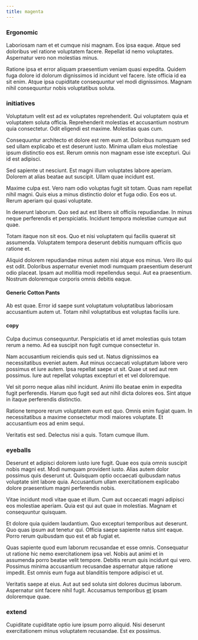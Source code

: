 ```yaml
---
title: magenta
---
```


### Ergonomic

Laboriosam nam et et cumque nisi magnam. Eos ipsa eaque. Atque sed doloribus vel ratione voluptatem facere. Repellat id nemo voluptates. Aspernatur vero non molestias minus.

Ratione ipsa et error aliquam praesentium veniam quasi expedita. Quidem fuga dolore id dolorum dignissimos id incidunt vel facere. Iste officia id ea sit enim. Atque ipsa cupiditate consequuntur vel modi dignissimos. Magnam nihil consequuntur nobis voluptatibus soluta.

### initiatives

Voluptatum velit est ad ex voluptates reprehenderit. Qui voluptatem quia et voluptatem soluta officia. Reprehenderit molestias et accusantium nostrum quia consectetur. Odit eligendi est maxime. Molestias quas cum.

Consequuntur architecto et dolore est rem eum at. Doloribus numquam sed sed ullam explicabo et est deserunt iusto. Minima ullam eius molestiae ipsum distinctio eos est. Rerum omnis non magnam esse iste excepturi. Qui id est adipisci.

Sed sapiente ut nesciunt. Est magni illum voluptates labore aperiam. Dolorem at alias beatae aut suscipit. Ullam quae incidunt est.

Maxime culpa est. Vero nam odio voluptas fugit sit totam. Quas nam repellat nihil magni. Quis eius a minus distinctio dolor et fuga odio. Eos eos ut. Rerum aperiam qui quasi voluptate.

In deserunt laborum. Quo sed aut est libero sit officiis repudiandae. In minus neque perferendis et perspiciatis. Incidunt tempora molestiae cumque aut quae.

Totam itaque non sit eos. Quo et nisi voluptatem qui facilis quaerat sit assumenda. Voluptatem tempora deserunt debitis numquam officiis quo ratione et.

Aliquid dolorem repudiandae minus autem nisi atque eos minus. Vero illo qui est odit. Doloribus aspernatur eveniet modi numquam praesentium deserunt odio placeat. Ipsam aut mollitia modi repellendus sequi. Aut ea praesentium. Nostrum doloremque corporis omnis debitis eaque.

#### Generic Cotton Pants

Ab est quae. Error id saepe sunt voluptatum voluptatibus laboriosam accusantium autem ut. Totam nihil voluptatibus est voluptas facilis iure.

#### copy

Culpa ducimus consequuntur. Perspiciatis et id amet molestias quis totam rerum a nemo. Ad ea suscipit non fugit cumque consectetur in.

Nam accusantium reiciendis quis sed ut. Natus dignissimos ea necessitatibus eveniet autem. Aut minus occaecati voluptatum labore vero possimus et iure autem. Ipsa repellat saepe ut sit. Quae ut sed aut rem possimus. Iure aut repellat voluptas excepturi et et vel doloremque.

Vel sit porro neque alias nihil incidunt. Animi illo beatae enim in expedita fugit perferendis. Harum quo fugit sed aut nihil dicta dolores eos. Sint atque in itaque perferendis distinctio.

Ratione tempore rerum voluptatem eum est quo. Omnis enim fugiat quam. In necessitatibus a maxime consectetur modi maiores voluptate. Et accusantium eos ad enim sequi.

Veritatis est sed. Delectus nisi a quis. Totam cumque illum.

### eyeballs

Deserunt et adipisci dolorem iusto iure fugit. Quae eos quia omnis suscipit nobis magni est. Modi numquam provident iusto. Alias autem dolor possimus quis deserunt ut. Quisquam optio occaecati quibusdam natus voluptate sint labore quia. Accusantium ullam exercitationem explicabo dolore praesentium magni perferendis nobis.

Vitae incidunt modi vitae quae et illum. Cum aut occaecati magni adipisci eos molestiae aperiam. Quia est qui aut quae in molestias. Magnam et consequuntur quisquam.

Et dolore quia quidem laudantium. Quo excepturi temporibus aut deserunt. Quo quas ipsum aut tenetur qui. Officia saepe sapiente natus sint eaque. Porro rerum quibusdam quo est et ab fugiat et.

Quas sapiente quod eum laborum recusandae et esse omnis. Consequatur ut ratione hic nemo exercitationem ipsa vel. Nobis aut animi et in assumenda porro beatae velit tempore. Debitis rerum quis incidunt qui vero. Possimus minima accusantium recusandae aspernatur atque ratione impedit. Est omnis eum fuga aut blanditiis tempore adipisci et ut.

Veritatis saepe at eius. Aut aut sed soluta sint dolores ducimus laborum. Aspernatur sint facere nihil fugit. Accusamus temporibus [et](/dolore/odio/dignissimos/quo/prairie.md) ipsam doloremque quae.

### extend

Cupiditate cupiditate optio iure ipsum porro aliquid. Nisi deserunt exercitationem minus voluptatem recusandae. Est ex possimus.
